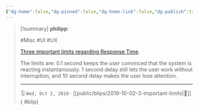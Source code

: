 ```yaml
---
{"dg-home":false,"dg-pinned":false,"dg-home-link":false,"dg-publish":true,"type":"blip","created-date":"2019-10-02T00:00:00","disabled rules":["yaml-title","yaml-title-alias","file-name-heading"],"title":"philipp @ 2019-10-02","dg-permalink":"2019/10/02/3-important-limits/","updated-date":"2025-04-30T22:27:35","dg-path":"blips/2019-10-02-3-important-limits.md","permalink":"/2019/10/02/3-important-limits/","dgPassFrontmatter":true,"created":"2019-10-02T00:00:00","updated":"2025-04-30T22:27:35"}
---
```


> [!summary] **philipp**:
>
> #Misc #UI #UX
>
> [Three important limits regarding Response Time](https://www.nngroup.com/articles/response-times-3-important-limits/).
>
> The limits are: 0.1 second keeps the user convinced that the system is reacting instantaniously. 1 second delay still lets the user work without interruption, and 10 second delay makes the user lose attention.
> - - -
>
> 🗓️ `Wed, Oct 2, 2019` · [[public/blips/2019-10-02-3-important-limits\|🔗]]
{ #blip}

